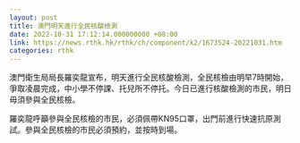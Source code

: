 ```yaml
---
layout: post
title: 澳門明天進行全民核酸檢測
date: 2022-10-31 17:12:14.000000000 +08:00
link: https://news.rthk.hk/rthk/ch/component/k2/1673524-20221031.htm
categories: rthk
---
```


澳門衛生局局長羅奕龍宣布，明天進行全民核酸檢測，全民核檢由明早7時開始，爭取凌晨完成，中小學不停課、托兒所不停托。今日已進行核酸檢測的市民，明日毋須參與全民核檢。

羅奕龍呼籲參與全民核檢的市民，必須佩帶KN95口罩，出門前進行快速抗原測試。參與全民核檢的市民必須預約，並按時到場。
